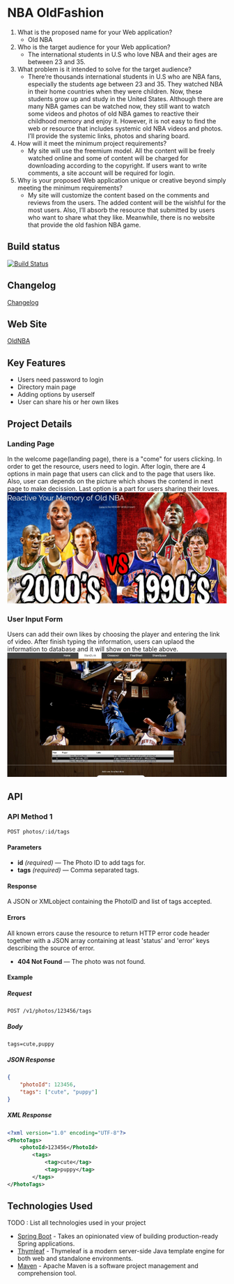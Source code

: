 # NBA OldFashion

1. What is the proposed name for your Web application?
    - Old NBA
2. Who is the target audience for your Web application?
    - The international students in U.S who love NBA and their ages are between 23 and 35. 
3. What problem is it intended to solve for the target audience?
    - There’re thousands international students in U.S who are NBA fans, especially the students age between 23 and 35. They watched NBA in their home countries when they were children. Now, these students grow up and study in the United States. Although there are many NBA games can be watched now, they still want to watch some videos and photos of old NBA games to reactive their childhood memory and enjoy it. However, it is not easy to find the web or resource that includes systemic old NBA videos and photos. I’ll provide the systemic links, photos and sharing board.
4. How will it meet the minimum project requirements?
    - My site will use the freemium model. All the content will be freely watched online and some of content will be charged for downloading according to the copyright. If users want to write comments, a site account will be required for login. 
5. Why is your proposed Web application unique or creative beyond simply meeting the minimum requirements?
    - My site will customize the content based on the comments and reviews from the users. The added content will be the wishful for the most users. Also, I’ll absorb the resource that submitted by users who want to share what they like. Meanwhile, there is no website that provide the old fashion NBA game. 

## Build status

[![Build Status](https://travis-ci.org/infsci2560sp17/full-stack-web-sew77.svg?branch=master)](https://travis-ci.org/infsci2560sp17/full-stack-web-sew77)

## Changelog

[Changelog](CHANGELOG.md)

## Web Site
    
[OldNBA](https://guarded-fjord-82474.herokuapp.com)



## Key Features

* Users need password to login 
* Directory main page
* Adding options by userself
* User can share his or her own likes

## Project Details

### Landing Page

In the welcome page(landing page), there is a "come" for users clicking. In order to get the resource, users need to login.
After login, there are 4 options in main page that users can click and to the page that users like. Also, user can depends on the picture
which shows the contend in next page to make decission. Last option is a part for users sharing their loves. 
![](/src/main/Landing.JPG)



### User Input Form

Users can add their own likes by choosing the player and entering the link of video. After finish typing the information,
users can uplaod the information to database and it will show on the table above. 
![](/src/main/Slam.JPG)

## API

### API Method 1

    POST photos/:id/tags

#### Parameters

- **id** _(required)_ — The Photo ID to add tags for.
- **tags** _(required)_ — Comma separated tags.

#### Response

A JSON or XMLobject containing the PhotoID and list of tags accepted.

#### Errors

All known errors cause the resource to return HTTP error code header together with a JSON array containing at least 'status' and 'error' keys describing the source of error.

- **404 Not Found** — The photo was not found.

#### Example

##### Request

    POST /v1/photos/123456/tags

##### Body

    tags=cute,puppy


##### JSON Response

```json
{
    "photoId": 123456,
    "tags": ["cute", "puppy"]
}
```

##### XML Response

```xml
<?xml version="1.0" encoding="UTF-8"?>
<PhotoTags>
    <photoId>123456</PhotoId>
        <tags>
            <tag>cute</tag>
            <tag>puppy</tag>
        </tags>
</PhotoTags>
```

## Technologies Used

TODO : List all technologies used in your project

- [Spring Boot](https://projects.spring.io/spring-boot/) - Takes an opinionated view of building production-ready Spring applications.
- [Thymleaf](http://www.thymeleaf.org/) - Thymeleaf is a modern server-side Java template engine for both web and standalone environments.
- [Maven](https://maven.apache.org/) - Apache Maven is a software project management and comprehension tool.
